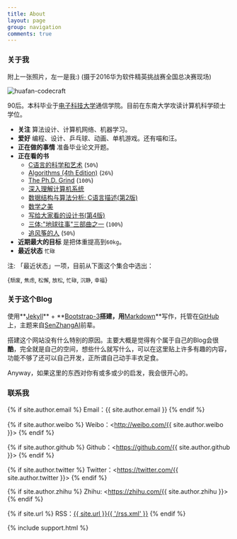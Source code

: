 ```yaml
---
title: About
layout: page
group: navigation
comments: true
---
```


### 关于我
附上一张照片，左一是我:)  (摄于2016华为软件精英挑战赛全国总决赛现场)

![huafan-codecraft](https://cl.ly/1x261c1I0N29/mmexport1467890508575.jpg)

90后。本科毕业于[电子科技大学](http://www.uestc.edu.cn/)通信学院。目前在东南大学攻读计算机科学硕士学位。

- **关注** 算法设计、计算机网络、机器学习。
- **爱好** 编程、设计、乒乓球、动画、单机游戏。还有喵和汪。
- **正在做的事情** 准备毕业论文开题。
- **正在看的书**
  - [C语言的科学和艺术](https://book.douban.com/subject/1289136/) (`50%`)
  - [Algorithms (4th Edition)](https://www.amazon.cn/%E7%AE%97%E6%B3%95-%E5%A1%9E%E5%A5%87%E5%A8%81%E5%85%8B-%E9%9F%A6%E6%81%A9/dp/B01DN6FIRM/ref=sr_1_1?ie=UTF8&qid=1472738405&sr=8-1&keywords=Algorithms) (`26%`)
  - [The Ph.D. Grind](https://book.douban.com/subject/11505704/) (`100%`)
  - [深入理解计算机系统](https://book.douban.com/subject/1230413/)
  - [数据结构与算法分析: C语言描述(第2版)](https://book.douban.com/subject/1139426/)
  - [数学之美](https://book.douban.com/subject/10750155/)
  - [写给大家看的设计书(第4版)](http://www.ituring.com.cn/book/1757)
  - [三体:"地球往事"三部曲之一](https://book.douban.com/subject/2567698/) (`100%`)
  - [追风筝的人](https://book.douban.com/subject/1770782/) (`50%`)
- **近期最大的目标** 是把体重提高到`60kg`。
- **最近状态** `忙碌`

注:  「最近状态」一项，目前从下面这个集合中选出：

{`颓废`, `焦虑`, `松懈`, `放松`, `忙碌`, `沉静`, `幸福`}

### 关于这个Blog
使用**[Jekyll](https://jekyllrb.com/)** + **[Bootstrap-3](http://v3.bootcss.com/)**搭建，用**[Markdown](http://sspai.com/25137)**写作，托管在[GitHub](https://github.com/mioopoi/mioopoi.github.io)上，主题来自[SenZhangAI](https://github.com/SenZhangAI/senzhangai.github.com)前辈。

搭建这个网站没有什么特别的原因。主要大概是觉得有个属于自己的Blog会很**酷**，完全就是自己的空间，想些什么就写什么，可以在这里贴上许多有趣的内容，功能不够了还可以自己开发，正所谓自己动手丰衣足食。

Anyway，如果这里的东西对你有或多或少的启发，我会很开心的。


### 联系我

{% if site.author.email %}
Email：{{ site.author.email }}
{% endif %}

{% if site.author.weibo %}
Weibo：<http://weibo.com/{{ site.author.weibo }}>
{% endif %}

{% if site.author.github %}
Github：<https://github.com/{{ site.author.github }}>
{% endif %}

{% if site.author.twitter %}
Twitter：<https://twitter.com/{{ site.author.twitter }}>
{% endif %}

{% if site.author.zhihu %}
Zhihu: <https://zhihu.com/{{ site.author.zhihu }}>
{% endif %}

{% if site.url %}
RSS：[{{ site.url }}{{ '/rss.xml' }}](/rss.xml)
{% endif %}

{% include support.html %}
